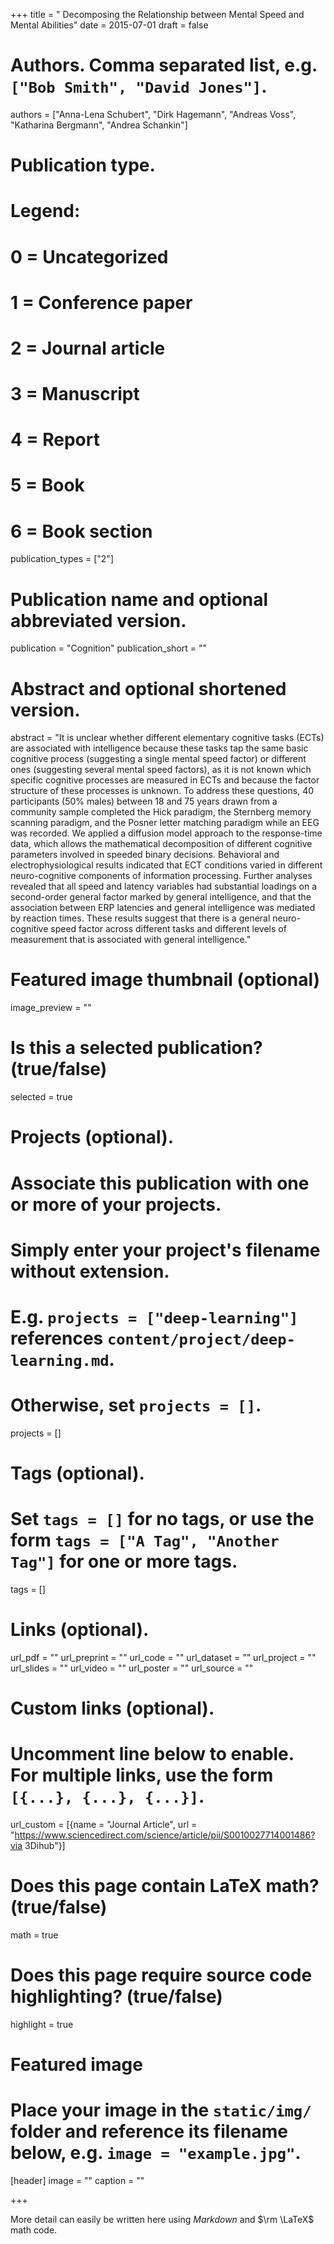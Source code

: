 +++
title = " Decomposing the Relationship between Mental Speed and Mental Abilities"
date = 2015-07-01
draft = false

# Authors. Comma separated list, e.g. `["Bob Smith", "David Jones"]`.
authors = ["Anna-Lena Schubert", "Dirk Hagemann", "Andreas Voss", "Katharina Bergmann", "Andrea Schankin"]

# Publication type.
# Legend:
# 0 = Uncategorized
# 1 = Conference paper
# 2 = Journal article
# 3 = Manuscript
# 4 = Report
# 5 = Book
# 6 = Book section
publication_types = ["2"]


# Publication name and optional abbreviated version.
publication = "Cognition"
publication_short = ""

# Abstract and optional shortened version.
abstract = "It is unclear whether different elementary cognitive tasks (ECTs) are associated with intelligence because these tasks tap the same basic cognitive process (suggesting a single mental speed factor) or different ones (suggesting several mental speed factors), as it is not known which specific cognitive processes are measured in ECTs and because the factor structure of these processes is unknown. To address these questions, 40 participants (50$\%$ males) between 18 and 75 years drawn from a community sample completed the Hick paradigm, the Sternberg memory scanning paradigm, and the Posner letter matching paradigm while an EEG was recorded. We applied a diffusion model approach to the response-time data, which allows the mathematical decomposition of different cognitive parameters involved in speeded binary decisions. Behavioral and electrophysiological results indicated that ECT conditions varied in different neuro-cognitive components of information processing. Further analyses revealed that all speed and latency variables had substantial loadings on a second-order general factor marked by general intelligence, and that the association between ERP latencies and general intelligence was mediated by reaction times. These results suggest that there is a general neuro-cognitive speed factor across different tasks and different levels of measurement that is associated with general intelligence."
# Featured image thumbnail (optional)
image_preview = ""

# Is this a selected publication? (true/false)
selected = true

# Projects (optional).
#   Associate this publication with one or more of your projects.
#   Simply enter your project's filename without extension.
#   E.g. `projects = ["deep-learning"]` references `content/project/deep-learning.md`.
#   Otherwise, set `projects = []`.
projects = []

# Tags (optional).
#   Set `tags = []` for no tags, or use the form `tags = ["A Tag", "Another Tag"]` for one or more tags.
tags = []

# Links (optional).
url_pdf = ""
url_preprint = ""
url_code = ""
url_dataset = ""
url_project = ""
url_slides = ""
url_video = ""
url_poster = ""
url_source = ""

# Custom links (optional).
#   Uncomment line below to enable. For multiple links, use the form `[{...}, {...}, {...}]`.
url_custom = [{name = "Journal Article", url = "https://www.sciencedirect.com/science/article/pii/S0010027714001486?via
3Dihub"}]

# Does this page contain LaTeX math? (true/false)
math = true

# Does this page require source code highlighting? (true/false)
highlight = true

# Featured image
# Place your image in the `static/img/` folder and reference its filename below, e.g. `image = "example.jpg"`.
[header]
image = ""
caption = ""

+++

More detail can easily be written here using *Markdown* and $\rm \LaTeX$ math code.
